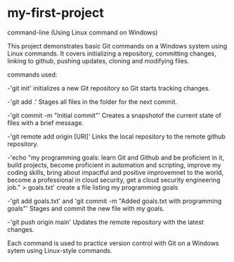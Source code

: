 # my-first-project
command-line (Using Linux command on Windows)

This project demonstrates basic Git commands on a Windows system using Linux commands. It covers initializing a repository, committing changes, linking to github, pushing updates, cloning and modifying files.

commands used: 

-'git init' initializes a new Git repository so Git starts tracking changes. 

-'git add .' Stages all files in the folder for the next commit. 

-'git commit -m "Initial commit"' Creates a snapshotof the current state of files with a brief message. 

-'git remote add origin [URl]' Links the local repository to the remote github repository. 

-'echo "my programming goals: learn Git and Github and be proficient in it, build projects, become proficient in automation and scripting, improve my coding skills, bring about impactful and positive improvemnet to the world, become a professional in cloud security, get a cloud security engineering job." > goals.txt' create a file listing my programming goals 

-'git add goals.txt' and 'git commit -m "Added goals.txt with programming goals"' Stages and commit the new file with my goals. 

-'git push origin main' Updates the remote repository with the latest changes.

Each command is used to practice version control with Git on a Windows sytem using Linux-style commands.
